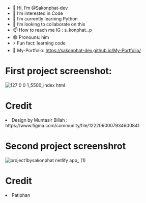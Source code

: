 - 👋 Hi, I’m @Sakonphat-dev
- 👀 I’m interested in Code
- 🌱 I’m currently learning Python
- 💞️ I’m looking to collaborate on this
- 📫 How to reach me IG : s_konphat_.p
- 😄 Pronouns: him
- ⚡ Fun fact: learning code
- 📝 My-Portfolio: https://sakonphat-dev.github.io/My-Portfolio/ 

<!---
Sakonphat-dev/Sakonphat-dev is a ✨ special ✨ repository because its `README.md` (this file) appears on your GitHub profile.
You can click the Preview link to take a look at your changes.
--->
<h1>First project screenshot:</h1>

![127 0 0 1_5500_index html](https://github.com/user-attachments/assets/ee4c51a4-1fcf-4977-864b-355f57591d6c)

<h1>Credit</h1>
<li>Design by Muntasir Billah : https://www.figma.com/community/file/1222060007934600841</li>

<h1>Second project screenshrot</h1>

![project1bysakonphat netlify app_ (1)](https://github.com/user-attachments/assets/31b13461-4d63-4aaa-8c6a-f53578d00c43)


<h1>Credit</h1>
<li>Patiphan</li>
